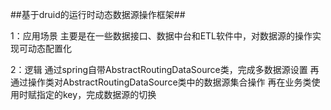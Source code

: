 ##基于druid的运行时动态数据源操作框架##

1：应用场景
  主要是在一些数据接口、数据中台和ETL软件中，对数据源的操作实现可动态配置化
  
2：逻辑
  通过spring自带AbstractRoutingDataSource类，完成多数据源设置
  再通过操作类对AbstractRoutingDataSource类中的数据源集合操作
  再在业务类使用时赋指定的key，完成数据源的切换
  
